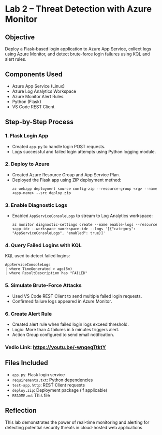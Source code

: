 # Lab 2 – Threat Detection with Azure Monitor

## Objective
Deploy a Flask-based login application to Azure App Service, collect logs using Azure Monitor, and detect brute-force login failures using KQL and alert rules.

## Components Used
- Azure App Service (Linux)
- Azure Log Analytics Workspace
- Azure Monitor Alert Rules
- Python (Flask)
- VS Code REST Client

## Step-by-Step Process

### 1. Flask Login App
- Created `app.py` to handle login POST requests.
- Logs successful and failed login attempts using Python logging module.

### 2. Deploy to Azure
- Created Azure Resource Group and App Service Plan.
- Deployed the Flask app using ZIP deployment method:
  ```
  az webapp deployment source config-zip --resource-group <rg> --name <app-name> --src deploy.zip
  ```

### 3. Enable Diagnostic Logs
- Enabled `AppServiceConsoleLogs` to stream to Log Analytics workspace:
  ```
  az monitor diagnostic-settings create --name enable-logs --resource <app-id> --workspace <workspace-id> --logs '[{"category": "AppServiceConsoleLogs", "enabled": true}]'
  ```

### 4. Query Failed Logins with KQL
KQL used to detect failed logins:
```
AppServiceConsoleLogs
| where TimeGenerated > ago(5m)
| where ResultDescription has "FAILED"
```

### 5. Simulate Brute-Force Attacks
- Used VS Code REST Client to send multiple failed login requests.
- Confirmed failure logs appeared in Azure Monitor.

### 6. Create Alert Rule
- Created alert rule when failed login logs exceed threshold.
- Logic: More than 4 failures in 5 minutes triggers alert.
- Action Group configured to send email notification.
### Vedio Link: https://youtu.be/-wnqegTtktY
## Files Included
- `app.py`: Flask login service
- `requirements.txt`: Python dependencies
- `test-app.http`: REST Client requests
- `deploy.zip`: Deployment package (if applicable)
- `README.md`: This file

## Reflection
This lab demonstrates the power of real-time monitoring and alerting for detecting potential security threats in cloud-hosted web applications.

